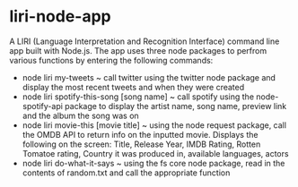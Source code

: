 # liri-node-app
A LIRI (Language Interpretation and Recognition Interface) command line app built with Node.js.  The app uses three node packages to perfrom various functions by entering the following commands:
* node liri my-tweets ~ call twitter using the twitter node package and display the most recent tweets and when they were created
* node liri spotify-this-song [song name] ~ call spotify using the node-spotify-api package to display the artist name, song name, preview link and the album the song was on
* node liri movie-this [movie title] ~ using the node request package, call the OMDB API to return info on the inputted movie.  Displays the following on the screen:  Title, Release Year, IMDB Rating, Rotten Tomatoe rating, Country it was produced in, available languages, actors
* node liri do-what-it-says ~ using the fs core node package, read in the contents of random.txt and call the appropriate function

